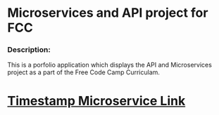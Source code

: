 # Microservices and API project for FCC

### Description:

This is a porfolio application which displays the API and Microservices project as a part of the Free Code Camp Curriculam.

# [Timestamp Microservice Link](https://www.freecodecamp.org/learn/apis-and-microservices/apis-and-microservices-projects/timestamp-microservice)
